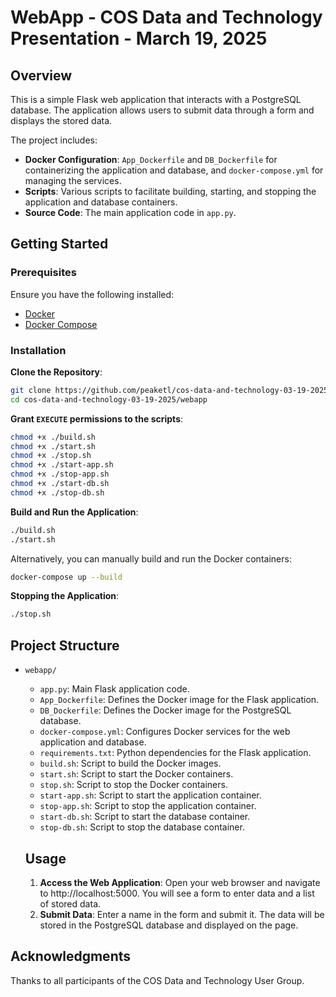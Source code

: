 # WebApp - COS Data and Technology Presentation - March 19, 2025

## Overview

This is a simple Flask web application that interacts with a PostgreSQL database. The application allows users to submit data through a form and displays the stored data.

The project includes:

- **Docker Configuration**: `App_Dockerfile` and `DB_Dockerfile` for containerizing the application and database, and `docker-compose.yml` for managing the services.
- **Scripts**: Various scripts to facilitate building, starting, and stopping the application and database containers.
- **Source Code**: The main application code in `app.py`.

## Getting Started

### Prerequisites

Ensure you have the following installed:

- [Docker](https://www.docker.com/get-started)
- [Docker Compose](https://docs.docker.com/compose/install/)

### Installation

**Clone the Repository**:

```bash
git clone https://github.com/peaketl/cos-data-and-technology-03-19-2025.git
cd cos-data-and-technology-03-19-2025/webapp
```

**Grant `EXECUTE` permissions to the scripts**:

```bash
chmod +x ./build.sh
chmod +x ./start.sh
chmod +x ./stop.sh
chmod +x ./start-app.sh
chmod +x ./stop-app.sh
chmod +x ./start-db.sh
chmod +x ./stop-db.sh
```

**Build and Run the Application**:

```bash
./build.sh
./start.sh
```

Alternatively, you can manually build and run the Docker containers:
```bash
docker-compose up --build
```

**Stopping the Application**:

```bash
./stop.sh
```

## Project Structure

- `webapp/`
  - `app.py`: Main Flask application code.
  - `App_Dockerfile`: Defines the Docker image for the Flask application.
  - `DB_Dockerfile`: Defines the Docker image for the PostgreSQL database.
  - `docker-compose.yml`: Configures Docker services for the web application and database.
  - `requirements.txt`: Python dependencies for the Flask application.
  - `build.sh`: Script to build the Docker images.
  - `start.sh`: Script to start the Docker containers.
  - `stop.sh`: Script to stop the Docker containers.
  - `start-app.sh`: Script to start the application container.
  - `stop-app.sh`: Script to stop the application container.
  - `start-db.sh`: Script to start the database container.
  - `stop-db.sh`: Script to stop the database container.

  ## Usage
  1. **Access the Web Application**: Open your web browser and navigate to http://localhost:5000. You will see a form to enter data and a list of stored data.
  2. **Submit Data**: Enter a name in the form and submit it. The data will be stored in the PostgreSQL database and displayed on the page.
  
## Acknowledgments
Thanks to all participants of the COS Data and Technology User Group.
